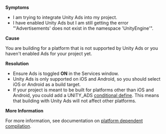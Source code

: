 
        

**Symptoms** 

*   I am trying to integrate Unity Ads into my project.
*   I have enabled Unity Ads but I am still getting the error "'Advertisements' does not exist in the namespace 'UnityEngine'".

**Cause** 

You are building for a platform that is not supported by Unity Ads or you haven't enabled Ads for your project yet.

**Resolution** 

*   Ensure Ads is toggled  **ON**  in the Services window.
*   Unity Ads is only supported on iOS and Android, so you should select iOS or Android as a build target.
*   If your project is meant to be built for platforms other than iOS and Android, you could add a UNITY_ADS [conditional define](https://docs.unity3d.com/ScriptReference/Advertisements.Advertisement.Show.html). This means that building with Unity Ads will not affect other platforms.

**More Information** 

For more information, see documentation on [platform dependent compilation](https://docs.unity3d.com/Manual/PlatformDependentCompilation.html).

      